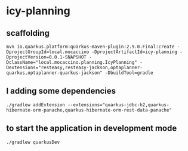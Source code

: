 # icy-planning

## scaffolding

```shell
mvn io.quarkus.platform:quarkus-maven-plugin:2.9.0.Final:create -DprojectGroupId=local.mocaccino -DprojectArtifactId=icy-planning -DprojectVersion=0.0.1-SNAPSHOT -DclassName="local.mocaccino.planning.IcyPlanning" -Dextensions="resteasy,resteasy-jackson,optaplanner-quarkus,optaplanner-quarkus-jackson" -DbuildTool=gradle
```

## I adding some dependencies

```shell
./gradlew addExtension --extensions="quarkus-jdbc-h2,quarkus-hibernate-orm-panache,quarkus-hibernate-orm-rest-data-panache"
```

## to start the application in development mode

```shell
./gradlew quarkusDev
```
